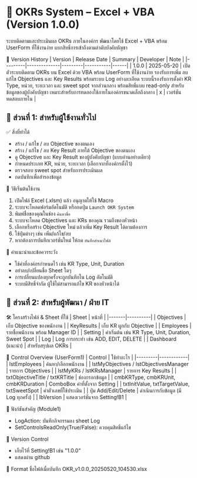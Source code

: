 
📘 OKRs System – Excel + VBA (Version 1.0.0)
=================================================

ระบบติดตามและประเมินผล OKRs ภายในองค์กร พัฒนาโดยใช้ Excel + VBA พร้อม UserForm ที่ใช้งานง่าย แยกสิทธิ์การเข้าถึงตามลำดับบังคับบัญชา

🔖 Version History
| Version | Release Date | Summary | Developer | Note |
|---------|--------------|---------|-----------|------|
| 1.0.0   | 2025-05-20    | เปิดตัวระบบติดตาม OKRs บน Excel ด้วย VBA พร้อม UserForm ที่ใช้งานง่าย รองรับการเพิ่ม ลบ แก้ไข Objectives และ Key Results พร้อมระบบ Log อย่างละเอียด ระบบนี้รองรับการตั้งค่า KR Type, หน่วย, ระยะเวลา และ sweet spot จากส่วนกลาง พร้อมสิทธิ์แบบ read-only สำหรับข้อมูลของผู้บังคับบัญชา เหมาะสำหรับการทดลองใช้ภายในองค์กรขนาดเล็กถึงกลาง | x | เวอร์ชันทดสอบภายใน |

👤 ส่วนที่ 1: สำหรับผู้ใช้งานทั่วไป
--------------------------------------

✅ สิ่งที่ทำได้
- สร้าง / แก้ไข / ลบ Objective ของตนเอง
- สร้าง / แก้ไข / ลบ Key Result ภายใต้ Objective ของตนเอง
- ดู Objective และ Key Result ของผู้บังคับบัญชา (แบบอ่านอย่างเดียว)
- กำหนดประเภท KR, หน่วย, ระยะเวลา (เลือกจากที่องค์กรตั้งไว้)
- ตรวจสอบ sweet spot สำหรับการประเมินผล
- กดบันทึกเพื่อสำรองข้อมูล

🧭 วิธีเริ่มต้นใช้งาน
1. เปิดไฟล์ Excel (.xlsm) แล้ว อนุญาตให้ใช้ Macro
2. ระบบจะโหลดฟอร์มอัตโนมัติ หรือกดปุ่ม `Launch OKR System`
3. พิมพ์ชื่อของคุณในช่อง `ค้นหาชื่อ`
4. ระบบจะโหลด Objectives และ KRs ของคุณ รวมถึงของหัวหน้า
5. เลือกหรือสร้าง Objective ใหม่ แล้วเพิ่ม Key Result ได้ตามต้องการ
6. ใช้ปุ่มต่างๆ เช่น เพิ่ม/แก้ไข/ลบ
7. หากต้องการบันทึกเวอร์ชันใหม่ ให้กด `บันทึกสำเนาไฟล์`

📌 คำแนะนำและข้อควรระวัง
- ใช้ค่าที่องค์กรกำหนดไว้ เช่น KR Type, Unit, Duration
- อย่าลบ/เปลี่ยนชื่อ Sheet ใดๆ
- การเปลี่ยนแปลงทุกครั้งจะถูกบันทึกใน Log อัตโนมัติ
- ระบบมีสิทธิ์จำกัด ผู้ใช้ไม่สามารถแก้ไข KR ของหัวหน้าได้

💼 ส่วนที่ 2: สำหรับผู้พัฒนา / ฝ่าย IT
-----------------------------------------

🛠 โครงสร้างไฟล์ & Sheet ที่ใช้
| Sheet | หน้าที่ |
|-------|----------|
| Objectives | เก็บ Objective ของพนักงาน |
| KeyResults | เก็บ KR ผูกกับ Objective |
| Employees | รายชื่อพนักงาน พร้อม Manager ID |
| Setting | ค่าเริ่มต้น เช่น KR Type, Unit, Duration, Sweet Spot |
| Log | Log การกระทำ เช่น ADD, EDIT, DELETE |
| Dashboard (แนะนำ) | สำหรับสรุปผล OKRs |

🧩 Control Overview (UserForm1)
| Control | ใช้ทำอะไร |
|---------|------------|
| lstEmployees | ค้นหา/เลือกพนักงาน |
| lstMyObjectives / lstObjectivesManager | รายการ Objectives |
| lstMyKRs / lstKRsManager | รายการ Key Results |
| txtObjectiveTitle / txtKRTitle | ช่องกรอกข้อมูล |
| cmbKRType, cmbKRUnit, cmbKRDuration | ComboBox ค่าที่ตั้งจาก Setting |
| txtInitValue, txtTargetValue, txtSweetSpot | ค่าตัวเลขที่ใช้ประเมิน |
| ปุ่ม Add/Edit/Delete | ดำเนินการกับข้อมูล (มี Log ทุกครั้ง) |
| lbVersion | แสดงเวอร์ชันจาก Setting!B1 |

🧾 ฟังก์ชันสำคัญ (Module1)
- LogAction: บันทึกกิจกรรมลง sheet Log
- SetControlsReadOnly(True/False): ควบคุมสิทธิ์แก้ไข

🧪 Version Control
- เก็บไว้ที่ Setting!B1 เช่น "1.0.0"
- แสดงผ่าน github

💾 Format ชื่อไฟล์เมื่อบันทึก
OKR_v1.0.0_20250520_104530.xlsx
